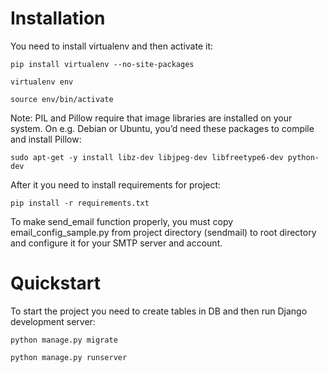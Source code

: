 # Installation

You need to install virtualenv and then activate it:

```pip install virtualenv --no-site-packages```

```virtualenv env```

```source env/bin/activate```

Note: PIL and Pillow require that image libraries are installed on your system. On e.g. Debian or Ubuntu, you’d need these packages to compile and install Pillow:

```sudo apt-get -y install libz-dev libjpeg-dev libfreetype6-dev python-dev```

After it you need to install requirements for project:

```pip install -r requirements.txt```

To make send_email function properly, you must copy  email_config_sample.py from project directory (sendmail) to root directory and configure it for your SMTP server and account.
# Quickstart

To start the project you need to create tables in DB and then run Django development server:

```python manage.py migrate```

```python manage.py runserver```
